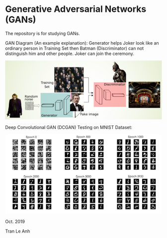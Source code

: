 # Generative Adversarial Networks (GANs)

The repository is for studying GANs.

GAN Diagram (An example explanation):
Generator helps Joker look like an ordinary person in Training Set then Batman (Discriminator) can not distinguish him and other people. Joker can join the ceremony.

<img src="images/new_gan_diagram_LA.png" width="800">

Deep Convolutional GAN (DCGAN) Testing on MNIST Dataset:

<img src="images/GAN_output.png" width="800">

Oct. 2019

Tran Le Anh
